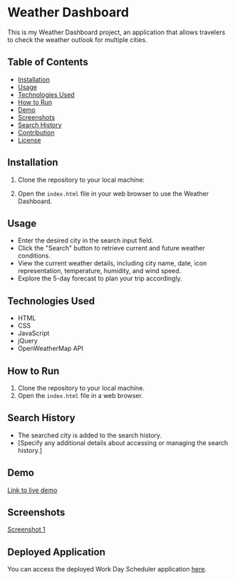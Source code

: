 # Weather Dashboard

This is my Weather Dashboard project, an application that allows travelers to check the weather outlook for multiple cities.

## Table of Contents

- [Installation](#installation)
- [Usage](#usage)
- [Technologies Used](#technologies-used)
- [How to Run](#how-to-run)
- [Demo](#demo)
- [Screenshots](#screenshots)
- [Search History](#search-history)
- [Contribution](#contribution)
- [License](#license)

## Installation

1. Clone the repository to your local machine:

2. Open the `index.html` file in your web browser to use the Weather Dashboard.

## Usage

- Enter the desired city in the search input field.
- Click the "Search" button to retrieve current and future weather conditions.
- View the current weather details, including city name, date, icon representation, temperature, humidity, and wind speed.
- Explore the 5-day forecast to plan your trip accordingly.

## Technologies Used

- HTML
- CSS
- JavaScript
- jQuery
- OpenWeatherMap API

## How to Run

1. Clone the repository to your local machine.
2. Open the `index.html` file in a web browser.

## Search History

- The searched city is added to the search history.
- [Specify any additional details about accessing or managing the search history.]

## Demo

[Link to live demo]()

## Screenshots

[Screenshot 1](./assets/images/screenshot1.png)

## Deployed Application

You can access the deployed Work Day Scheduler application [here](https://blade7unner.github.io/Module5Challenge/).






